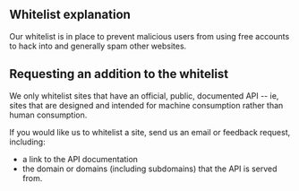 
<!--
.. title: Requesting Whitelist additions
.. slug: RequestingWhitelistAdditions
.. date: 2017-10-02 10:35:28 UTC+01:00
.. tags:
.. category:
.. link:
.. description:
.. type: text
-->



## Whitelist explanation

Our whitelist is in place to prevent malicious users from using free accounts
to hack into and generally spam other websites.


## Requesting an addition to the whitelist

We only whitelist sites that have an official, public, documented API -- ie, sites
that are designed and intended for machine consumption rather than human consumption.

If you would like us to whitelist a site, send us an email or feedback request, including:

* a link to the API documentation
* the domain or domains (including subdomains) that the API is served from.


